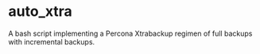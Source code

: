 # auto_xtra
A bash script implementing a Percona Xtrabackup regimen of full backups with incremental backups.
